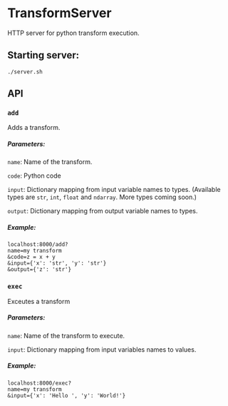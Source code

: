 # TransformServer

HTTP server for python transform execution.


## Starting server:

```
./server.sh
```

## API

### `add`

Adds a transform.

##### Parameters:

`name`: Name of the transform.

`code`: Python code

`input`: Dictionary mapping from input variable names to types. (Available types are `str`, `int`, `float` and `ndarray`. More types coming soon.)

`output`: Dictionary mapping from output variable names to types.

##### Example:

```
localhost:8000/add?
name=my transform
&code=z = x + y
&input={'x': 'str', 'y': 'str'}
&output={'z': 'str'}
```

### `exec` 

Exceutes a transform

##### Parameters:

`name`: Name of the transform to execute.

`input`: Dictionary mapping from input variables names to values.

##### Example:

```
localhost:8000/exec?
name=my transform
&input={'x': 'Hello ', 'y': 'World!'}
```

